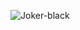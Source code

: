 ![Joker-black](https://user-images.githubusercontent.com/116374758/197240058-887df650-26f5-45f5-b97f-3c5e86b2435b.png)
